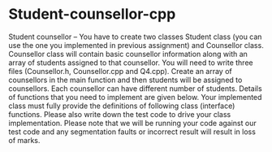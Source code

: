 # Student-counsellor-cpp

Student counsellor – You have to create two classes Student class (you can use the one you implemented in
previous assignment) and Counsellor class. Counsellor class will contain basic counsellor information along with an
array of students assigned to that counsellor. You will need to write three files (Counsellor.h, Counsellor.cpp and
Q4.cpp). Create an array of counsellors in the main function and then students will be assigned to counsellors. Each
counsellor can have different number of students. Details of functions that you need to implement are given below.
Your implemented class must fully provide the definitions of following class (interface) functions. Please also write
down the test code to drive your class implementation. Please note that we will be running your code against our test
code and any segmentation faults or incorrect result will result in loss of marks.
